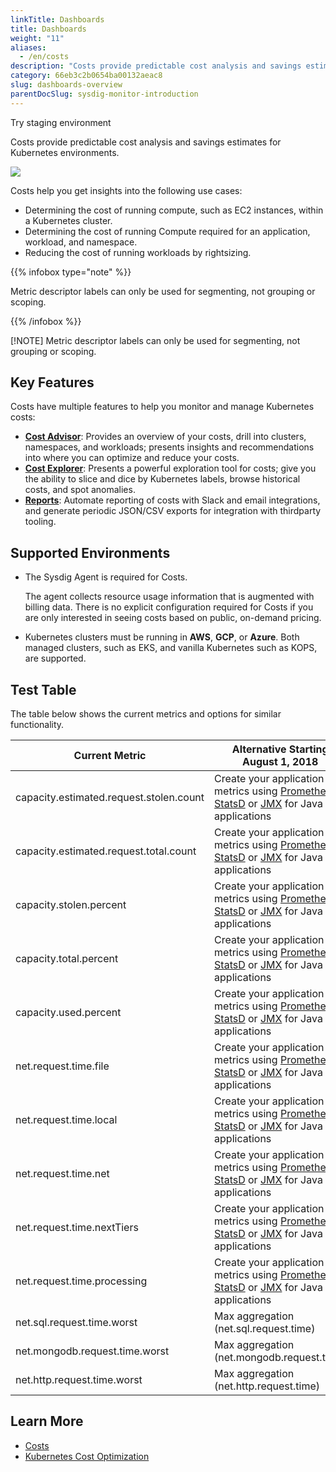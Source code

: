 ```yaml
---
linkTitle: Dashboards
title: Dashboards
weight: "11"
aliases:
  - /en/costs
description: "Costs provide predictable cost analysis and savings estimates for Kubernetes environments."
category: 66eb3c2b0654ba00132aeac8
slug: dashboards-overview
parentDocSlug: sysdig-monitor-introduction
---
```

Try staging environment

Costs provide predictable cost analysis and savings estimates for Kubernetes environments.

![](https://docs.sysdig.com/image/cost_advisor_architecture.gif)

Costs help you get insights into the following use cases:

* Determining the cost of running compute, such as EC2 instances, within a Kubernetes cluster.
* Determining the cost of running Compute required for an application, workload, and namespace.
* Reducing the cost of running workloads by rightsizing.

{{% infobox type="note" %}}

Metric descriptor labels can only be used for segmenting, not grouping or scoping.

{{% /infobox %}}

[!NOTE]
Metric descriptor labels can only be used for segmenting, not grouping or scoping.

## Key Features

Costs have multiple features to help you monitor and manage Kubernetes costs:

* **[Cost Advisor](/en/cost-advisor)**: Provides an overview of your costs, drill into clusters, namespaces, and workloads; presents insights and recommendations into where you can optimize and reduce your costs.
* **[Cost Explorer](/en/cost-explorer)**:  Presents a powerful exploration tool for costs; give you the ability to slice and dice by Kubernetes labels, browse historical costs, and spot anomalies. 
* **[Reports](/en/cost-reports)**:  Automate reporting of costs with Slack and email integrations, and generate periodic JSON/CSV exports for integration with thirdparty tooling.

## Supported Environments

* The Sysdig Agent is required for Costs. 
  
  The agent collects resource usage information that is augmented with billing data. There is no explicit configuration required for Costs if you are only interested in seeing costs based on public, on-demand pricing.
  
* Kubernetes clusters must be running in <strong>AWS</strong>, <strong>GCP</strong>, or <strong>Azure</strong>. Both managed clusters, such as EKS, and vanilla Kubernetes such as KOPS, are supported.

## Test Table

The table below shows the current metrics and options for similar functionality.

| Current Metric                          | Alternative Starting August 1, 2018                                                                                                                                                                                                                                                                                                             |
| --------------------------------------- | ----------------------------------------------------------------------------------------------------------------------------------------------------------------------------------------------------------------------------------------------------------------------------------------------------------------------------------------------- |
| capacity.estimated.request.stolen.count | Create your application metrics using [Prometheus](https://sysdig.atlassian.net/wiki/spaces/PD/pages/64946336/Prometheus+metrics), [StatsD](https://support.sysdig.com/hc/en-us/articles/204376099-Metrics-integrations-StatsD) or [JMX](https://support.sysdig.com/hc/en-us/articles/204178959-Metrics-integrations-JMX) for Java applications |
| capacity.estimated.request.total.count  | Create your application metrics using [Prometheus](https://sysdig.atlassian.net/wiki/spaces/PD/pages/64946336/Prometheus+metrics), [StatsD](https://support.sysdig.com/hc/en-us/articles/204376099-Metrics-integrations-StatsD) or [JMX](https://support.sysdig.com/hc/en-us/articles/204178959-Metrics-integrations-JMX) for Java applications |
| capacity.stolen.percent                 | Create your application metrics using [Prometheus](https://sysdig.atlassian.net/wiki/spaces/PD/pages/64946336/Prometheus+metrics), [StatsD](https://support.sysdig.com/hc/en-us/articles/204376099-Metrics-integrations-StatsD) or [JMX](https://support.sysdig.com/hc/en-us/articles/204178959-Metrics-integrations-JMX) for Java applications |
| capacity.total.percent                  | Create your application metrics using [Prometheus](https://sysdig.atlassian.net/wiki/spaces/PD/pages/64946336/Prometheus+metrics), [StatsD](https://support.sysdig.com/hc/en-us/articles/204376099-Metrics-integrations-StatsD) or [JMX](https://support.sysdig.com/hc/en-us/articles/204178959-Metrics-integrations-JMX) for Java applications |
| capacity.used.percent                   | Create your application metrics using [Prometheus](https://sysdig.atlassian.net/wiki/spaces/PD/pages/64946336/Prometheus+metrics), [StatsD](https://support.sysdig.com/hc/en-us/articles/204376099-Metrics-integrations-StatsD) or [JMX](https://support.sysdig.com/hc/en-us/articles/204178959-Metrics-integrations-JMX) for Java applications |
| net.request.time.file                   | Create your application metrics using [Prometheus](https://sysdig.atlassian.net/wiki/spaces/PD/pages/64946336/Prometheus+metrics), [StatsD](https://support.sysdig.com/hc/en-us/articles/204376099-Metrics-integrations-StatsD) or [JMX](https://support.sysdig.com/hc/en-us/articles/204178959-Metrics-integrations-JMX) for Java applications |
| net.request.time.local                  | Create your application metrics using [Prometheus](https://sysdig.atlassian.net/wiki/spaces/PD/pages/64946336/Prometheus+metrics), [StatsD](https://support.sysdig.com/hc/en-us/articles/204376099-Metrics-integrations-StatsD) or [JMX](https://support.sysdig.com/hc/en-us/articles/204178959-Metrics-integrations-JMX) for Java applications |
| net.request.time.net                    | Create your application metrics using [Prometheus](https://sysdig.atlassian.net/wiki/spaces/PD/pages/64946336/Prometheus+metrics), [StatsD](https://support.sysdig.com/hc/en-us/articles/204376099-Metrics-integrations-StatsD) or [JMX](https://support.sysdig.com/hc/en-us/articles/204178959-Metrics-integrations-JMX) for Java applications |
| net.request.time.nextTiers              | Create your application metrics using [Prometheus](https://sysdig.atlassian.net/wiki/spaces/PD/pages/64946336/Prometheus+metrics), [StatsD](https://support.sysdig.com/hc/en-us/articles/204376099-Metrics-integrations-StatsD) or [JMX](https://support.sysdig.com/hc/en-us/articles/204178959-Metrics-integrations-JMX) for Java applications |
| net.request.time.processing             | Create your application metrics using [Prometheus](https://sysdig.atlassian.net/wiki/spaces/PD/pages/64946336/Prometheus+metrics), [StatsD](https://support.sysdig.com/hc/en-us/articles/204376099-Metrics-integrations-StatsD) or [JMX](https://support.sysdig.com/hc/en-us/articles/204178959-Metrics-integrations-JMX) for Java applications |
| net.sql.request.time.worst              | Max aggregation (net.sql.request.time)                                                                                                                                                                                                                                                                                                          |
| net.mongodb.request.time.worst          | Max aggregation (net.mongodb.request.time)                                                                                                                                                                                                                                                                                                      |
| net.http.request.time.worst             | Max aggregation (net.http.request.time)                                                                                                                                                                                                                                                                                                         |

## Learn More

* [Costs](https://www.youtube.com/watch?v=ZD0jSUKEONk&t=11s)
* [Kubernetes Cost Optimization](https://sysdig.com/blog/kubernetes-cost-optimization/)